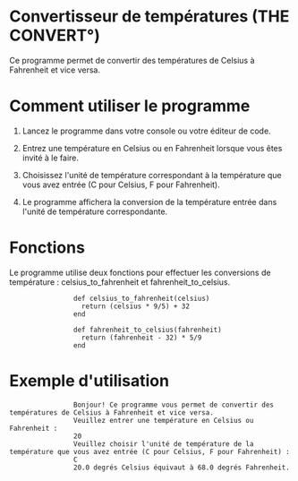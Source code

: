 # Convertisseur de températures (THE CONVERT°)
Ce programme permet de convertir des températures de Celsius à Fahrenheit et vice versa.


# Comment utiliser le programme

1. Lancez le programme dans votre console ou votre éditeur de code.

2. Entrez une température en Celsius ou en Fahrenheit lorsque vous êtes invité à le faire.

3. Choisissez l'unité de température correspondant à la température que vous avez entrée (C pour Celsius, F pour Fahrenheit).

4. Le programme affichera la conversion de la température entrée dans l'unité de température correspondante.

# Fonctions
Le programme utilise deux fonctions pour effectuer les conversions de température : celsius_to_fahrenheit et fahrenheit_to_celsius.



                    def celsius_to_fahrenheit(celsius)
                      return (celsius * 9/5) + 32
                    end

                    def fahrenheit_to_celsius(fahrenheit)
                      return (fahrenheit - 32) * 5/9
                    end
                    
# Exemple d'utilisation

                    Bonjour! Ce programme vous permet de convertir des températures de Celsius à Fahrenheit et vice versa.
                    Veuillez entrer une température en Celsius ou Fahrenheit :
                    20
                    Veuillez choisir l'unité de température de la température que vous avez entrée (C pour Celsius, F pour Fahrenheit) :
                    C
                    20.0 degrés Celsius équivaut à 68.0 degrés Fahrenheit.

